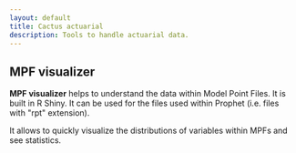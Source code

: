 ```yaml
---
layout: default
title: Cactus actuarial
description: Tools to handle actuarial data.
---
```


## MPF visualizer

**MPF visualizer** helps to understand the data within Model Point Files. It is built in R Shiny. It can be used for the files used within Prophet (i.e. files with "rpt" extension).

It allows to quickly visualize the distributions of variables within MPFs and see statistics.


